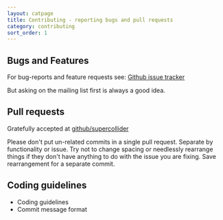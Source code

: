 ```yaml
---
layout: catpage
title: Contributing - reporting bugs and pull requests
category: contributing
sort_order: 1
---
```


## Bugs and Features

For bug-reports and feature requests see: [Github issue tracker](https://github.com/supercollider/supercollider/issues)

But asking on the mailing list first is always a good idea.


## Pull requests

Gratefully accepted at [github/supercollider](https://github.com/supercollider/supercollider)

Please don't put un-related commits in a single pull request.  Separate by functionality or issue.  Try not to change spacing or needlessly rearrange things if they don't have anything to do with the issue you are fixing.  Save rearrangement for a separate commit.

## Coding guidelines

- Coding guidelines
- Commit message format


